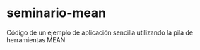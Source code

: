 # seminario-mean

Código de un ejemplo de aplicación sencilla utilizando la pila de herramientas MEAN
